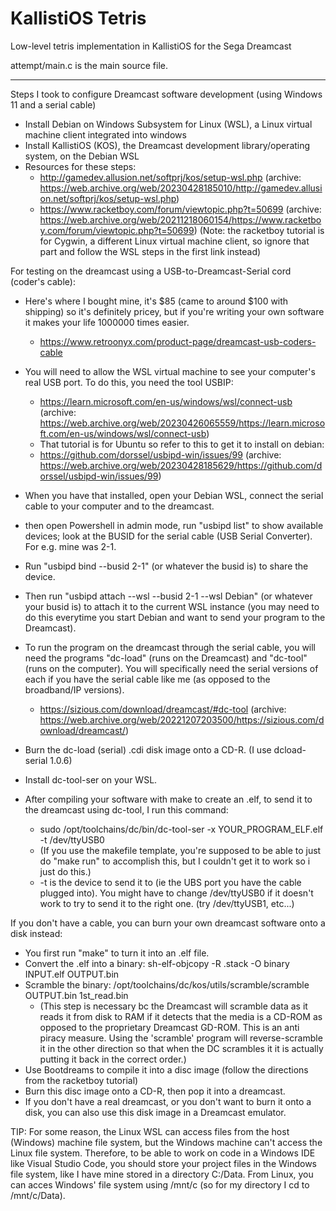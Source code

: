 # KallistiOS Tetris
Low-level tetris implementation in KallistiOS for the Sega Dreamcast

attempt/main.c is the main source file.

---------

Steps I took to configure Dreamcast software development (using Windows 11 and a serial cable)

- Install Debian on Windows Subsystem for Linux (WSL), a Linux virtual machine client integrated into windows
- Install KallistiOS (KOS), the Dreamcast development library/operating system, on the Debian WSL
- Resources for these steps:
  - http://gamedev.allusion.net/softprj/kos/setup-wsl.php (archive: https://web.archive.org/web/20230428185010/http://gamedev.allusion.net/softprj/kos/setup-wsl.php)
  - https://www.racketboy.com/forum/viewtopic.php?t=50699 (archive: https://web.archive.org/web/20211218060154/https://www.racketboy.com/forum/viewtopic.php?t=50699)
(Note: the racketboy tutorial is for Cygwin, a different Linux virtual machine client, so ignore that part and follow the WSL steps in the first link instead)

For testing on the dreamcast using a USB-to-Dreamcast-Serial cord (coder's cable):
- Here's where I bought mine, it's $85 (came to around $100 with shipping) so it's definitely pricey, but if you're writing your own software it makes your life 1000000 times easier.
  - https://www.retroonyx.com/product-page/dreamcast-usb-coders-cable
- You will need to allow the WSL virtual machine to see your computer's real USB port. To do this, you need the tool USBIP:
  - https://learn.microsoft.com/en-us/windows/wsl/connect-usb (archive: https://web.archive.org/web/20230426065559/https://learn.microsoft.com/en-us/windows/wsl/connect-usb)
  - That tutorial is for Ubuntu so refer to this to get it to install on debian:
  - https://github.com/dorssel/usbipd-win/issues/99 (archive: https://web.archive.org/web/20230428185629/https://github.com/dorssel/usbipd-win/issues/99)
- When you have that installed, open your Debian WSL, connect the serial cable to your computer and to the dreamcast.
- then open Powershell in admin mode, run "usbipd list" to show available devices; look at the BUSID for the serial cable (USB Serial Converter). For e.g. mine was 2-1.
- Run "usbipd bind --busid 2-1" (or whatever the busid is) to share the device.
- Then run "usbipd attach --wsl --busid 2-1 --wsl Debian" (or whatever your busid is) to attach it to the current WSL instance (you may need to do this everytime you start Debian and want to send your program to the Dreamcast).

- To run the program on the dreamcast through the serial cable, you will need the programs "dc-load" (runs on the Dreamcast) and "dc-tool" (runs on the computer). You will specifically need the serial versions of each if you have the serial cable like me (as opposed to the broadband/IP versions).
  - https://sizious.com/download/dreamcast/#dc-tool (archive: https://web.archive.org/web/20221207203500/https://sizious.com/download/dreamcast/)
- Burn the dc-load (serial) .cdi disk image onto a CD-R. (I use dcload-serial 1.0.6)
- Install dc-tool-ser on your WSL.
- After compiling your software with make to create an .elf, to send it to the dreamcast using dc-tool, I run this command:
  - sudo /opt/toolchains/dc/bin/dc-tool-ser -x YOUR_PROGRAM_ELF.elf -t /dev/ttyUSB0
  - (If you use the makefile template, you're supposed to be able to just do "make run" to accomplish this, but I couldn't get it to work so i just do this.)
  - -t is the device to send it to (ie the UBS port you have the cable plugged into). You might have to change /dev/ttyUSB0 if it doesn't work to try to send it to the right one. (try /dev/ttyUSB1, etc...)

If you don't have a cable, you can burn your own dreamcast software onto a disk instead:
- You first run "make" to turn it into an .elf file.
- Convert the .elf into a binary: sh-elf-objcopy -R .stack -O binary INPUT.elf OUTPUT.bin
- Scramble the binary: /opt/toolchains/dc/kos/utils/scramble/scramble OUTPUT.bin 1st_read.bin
  - (This step is necessary bc the Dreamcast will scramble data as it reads it from disk to RAM if it detects that the media is a CD-ROM as opposed to the proprietary
Dreamcast GD-ROM. This is an anti piracy measure. Using the 'scramble' program will reverse-scramble it in the other direction so that when the DC scrambles it it is
actually putting it back in the correct order.)
- Use Bootdreams to compile it into a disc image (follow the directions from the racketboy tutorial)
- Burn this disc image onto a CD-R, then pop it into a dreamcast.
- If you don't have a real dreamcast, or you don't want to burn it onto a disk, you can also use this disk image in a Dreamcast emulator.

TIP: For some reason, the Linux WSL can access files from the host (Windows) machine file system, but the Windows machine can't access the Linux file system. Therefore, to be able to work on code in a Windows IDE like Visual Studio Code, you should store your project files in the Windows file system, like I have mine stored in a directory C:/Data. From Linux, you can acces Windows' file system using /mnt/c (so for my directory I cd to /mnt/c/Data).
